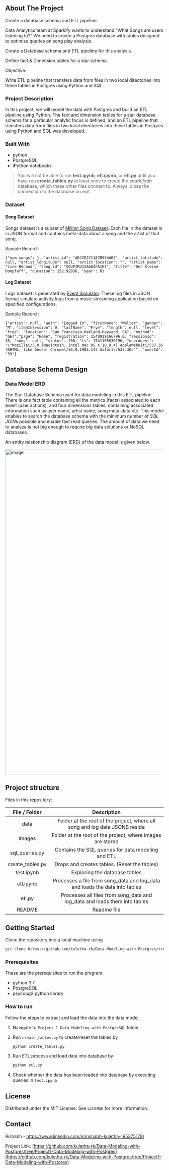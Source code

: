 

## About The Project

Create a database schema and ETL pipeline

Data Analytics team at Sparkify wants to understand "What Songs are users listening to?" We need to create a Postgres database with tables designed to optimize queries on song play analysis.

Create a Database schema and ETL pipeline for this analysis.

Define fact & Dimension tables for a star schema.

Objective:

Write ETL pipeline that transfers data from files in two local directories into these tables in Postgres using Python and SQL.

### Project Description

In this project, we will model the data with Postgres and build an ETL pipeline using Python. The fact and dimension tables for a star database schema for a particular analytic focus is defined, and an ETL pipeline that transfers data from files in two local directories into these tables in Postgres using Python and SQL was developed.

### Built With

* python
* PostgreSQL
* iPython notebooks

> You will not be able to run **test.ipynb**, **etl.ipynb**, or **etl.py** until you have run **create_tables.py** at least once to create the *sparkifydb* database, which these other files connect to. Always, close the connection to the database on exit. 

### Dataset
#### Song Dataset
Songs dataset is a subset of [Million Song Dataset](http://millionsongdataset.com/).  Each file in the dataset is in JSON format and contains meta-data about a song and the artist of that song. 

Sample Record :
```
{"num_songs": 1, "artist_id": "ARJIE2Y1187B994AB7", "artist_latitude": null, "artist_longitude": null, "artist_location": "", "artist_name": "Line Renaud", "song_id": "SOUPIRU12A6D4FA1E1", "title": "Der Kleine Dompfaff", "duration": 152.92036, "year": 0}
```

#### Log Dataset
Logs dataset is generated by [Event Simulator](https://github.com/Interana/eventsim).  These log files in JSON format simulate activity logs from a music streaming application based on specified configurations.

Sample Record :
```
{"artist": null, "auth": "Logged In", "firstName": "Walter", "gender": "M", "itemInSession": 0, "lastName": "Frye", "length": null, "level": "free", "location": "San Francisco-Oakland-Hayward, CA", "method": "GET","page": "Home", "registration": 1540919166796.0, "sessionId": 38, "song": null, "status": 200, "ts": 1541105830796, "userAgent": "\"Mozilla\/5.0 (Macintosh; Intel Mac OS X 10_9_4) AppleWebKit\/537.36 (KHTML, like Gecko) Chrome\/36.0.1985.143 Safari\/537.36\"", "userId": "39"}
```



## Database Schema Design

### Data Model ERD

The Star Database Schema used for data modeling in this ETL pipeline. There is one fact table containing all the metrics (facts) associated to each event (user actions), and four dimensions tables, containing associated information such as user name, artist name, song meta-data etc. This model enables to search the database schema with the minimum number of  *SQL JOIN*s possible and enable fast read queries. The amount of data we need to analyze is not big enough to require big data solutions or NoSQL databases.

An entity relationship diagram (ERD) of the data model is given below. 

<img width="1031" alt="image" src="https://user-images.githubusercontent.com/64292970/188305529-b9c25932-0175-4221-97dc-797ab9f27e9c.png">


## Project structure

Files in this repository:

|  File / Folder   |                         Description                          |
| :--------------: | :----------------------------------------------------------: |
|       data       | Folder at the root of the project, where all song and log data JSONS reside |
|      images      |  Folder at the root of the project, where images are stored  |
|  sql_queries.py  |      Contains the SQL queries for data modeling and ETL      |
| create_tables.py |         Drops and creates tables. (Reset the tables)         |
|    test.ipynb    |                Exploring the database tables                 |
|    etl.ipynb     | Processes a file from song_data and log_data and loads the data into tables |
|      etl.py      | Processes all files from song_data and log_data and loads them into  tables |
|      README      |                         Readme file                          |



<!-- GETTING STARTED -->

## Getting Started

Clone the repository into a local machine using

```sh
git clone https://github.com/kuletha-rk/Data-Modeling-with-Postgres/tree/Project1-Data-Modeling-with-Postgres
```

### Prerequisites

These are the prerequisites to run the program.

* python 3.7
* PostgreSQL
* psycopg2 python library

### How to run

Follow the steps to extract and load the data into the data model.

1. Navigate to `Project 1 Data Modeling with PostgreSQL` folder

2. Run `create_tables.py` to create/reset the tables by

   ```python
   python create_tables.py
   ```

3. Run ETL process and load data into database by 

   ```python
   python etl.py
   ```

4. Check whether the data has been loaded into database by executing queries in `test.ipynb`




## License

Distributed under the MIT License. See `LICENSE` for more information.




## Contact

Rishabh - https://www.linkedin.com/in/rishabh-kuletha-195375179/

Project Link: [https://github.com/kuletha-rk/Data-Modeling-with-Postgres/tree/Project1-Data-Modeling-with-Postgres](https://github.com/kuletha-rk/Data-Modeling-with-Postgres/tree/Project1-Data-Modeling-with-Postgres)

